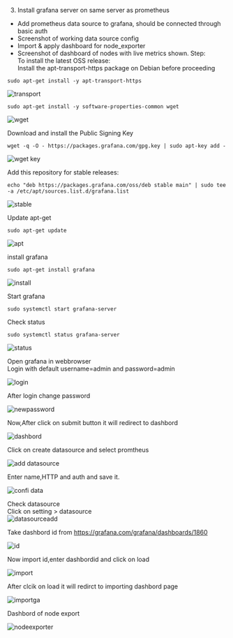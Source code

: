 3. Install grafana server on same server as prometheus 
- Add prometheus data source to grafana, should be connected through basic auth
- Screenshot of working data source config
- Import & apply dashboard for node_exporter
- Screenshot of dashboard of nodes with live metrics shown.
Step:<br/>
To install the latest OSS release:<br/>
Install the apt-transport-https package on Debian before proceeding<br/>
```
sudo apt-get install -y apt-transport-https
```
![transport](https://user-images.githubusercontent.com/53372486/144652086-45fda948-8684-4d5f-83d6-e236701face4.png)<br/>
```
sudo apt-get install -y software-properties-common wget
```
![wget](https://user-images.githubusercontent.com/53372486/144652090-deaef5c5-96c8-4964-9b92-dc175b38f81f.png)<br/>

Download and install the Public Signing Key<br/>
```
wget -q -O - https://packages.grafana.com/gpg.key | sudo apt-key add -
```
![wget key](https://user-images.githubusercontent.com/53372486/144652088-682c19a7-f2b6-455b-af9c-aef2b3483c4a.png)<br/>

Add this repository for stable releases:<br/>
```
echo "deb https://packages.grafana.com/oss/deb stable main" | sudo tee -a /etc/apt/sources.list.d/grafana.list
```
![stable](https://user-images.githubusercontent.com/53372486/144652083-19439396-66ec-4087-9b65-8bfb168887f4.png)<br/>

Update apt-get<br/>
```
sudo apt-get update
```
![apt](https://user-images.githubusercontent.com/53372486/144652042-06b3b32d-5ab2-4310-a68b-f3028afacfdd.png)<br/>

install grafana<br/>
```
sudo apt-get install grafana
```
![install](https://user-images.githubusercontent.com/53372486/144652072-c1790e04-0fb4-458f-9943-0806e670dae5.png)<br/>

Start grafana<br/>
```
sudo systemctl start grafana-server
```
Check status<br/>
```
sudo systemctl status grafana-server
```
![status](https://user-images.githubusercontent.com/53372486/144652084-ab3bb219-1638-4f0e-b7d1-7fdb0219b3fe.png)<br/>

Open grafana in webbrowser<br/>
Login with default username=admin and password=admin<br/>

![login](https://user-images.githubusercontent.com/53372486/144652075-3d72f4cf-ddf8-4bcf-94bb-b102254d1710.png)<br/>

After login change password<br/>

![newpassword](https://user-images.githubusercontent.com/53372486/144652077-977df278-039d-460a-bf06-8c9672791dda.png)<br/>

Now,After click on submit button it will redirect to dashbord<br/>

![dashbord](https://user-images.githubusercontent.com/53372486/144652049-c30204b9-25ad-49fa-ba4c-3d2f50f6bb92.png)<br/>

Click on create datasource and select promtheus<br/>

![add datasource](https://user-images.githubusercontent.com/53372486/144652038-5e66b8d8-356c-481d-972f-4523be277b4f.png)<br/>

Enter name,HTTP and auth and save it.<br/>

![confi data](https://user-images.githubusercontent.com/53372486/144654581-e69c9bce-1e16-411f-ad2e-8f77b9061f43.png)<br/>

Check datasource <br/>
Click on setting > datasource<br/>
![datasourceadd](https://user-images.githubusercontent.com/53372486/144652054-f921c755-50ee-4b94-bcbb-6eadc9ef7a0b.png)<br/>

Take dashbord id from https://grafana.com/grafana/dashboards/1860<br/>

![id](https://user-images.githubusercontent.com/53372486/144652057-fde35ad9-6150-44b0-a9bd-dd9f8d780acc.png)<br/>

Now import id,enter dashbordid and click on load<br/>

![import](https://user-images.githubusercontent.com/53372486/144652063-901b322b-9613-414a-84db-4710d46ca8c2.png)<br/>

After clcik on load it will redirct to importing dashbord page <br/>

![importga](https://user-images.githubusercontent.com/53372486/144652068-82a2730e-86de-46d7-8430-ab6423d4608b.png)<br/>

Dashbord of node export<br/>

![nodeexporter](https://user-images.githubusercontent.com/53372486/144652081-9e1df118-677f-4160-acbc-47500aaa814d.png)





